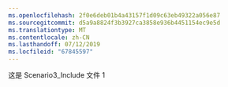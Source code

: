 ```yaml
---
ms.openlocfilehash: 2f0e6deb01b4a43157f1d09c63eb49322a056e87
ms.sourcegitcommit: d5a9a8824f3b3927ca3858e936b4451154ec9e5d
ms.translationtype: MT
ms.contentlocale: zh-CN
ms.lasthandoff: 07/12/2019
ms.locfileid: "67845597"
---
```

这是 Scenario3_Include 文件 1
